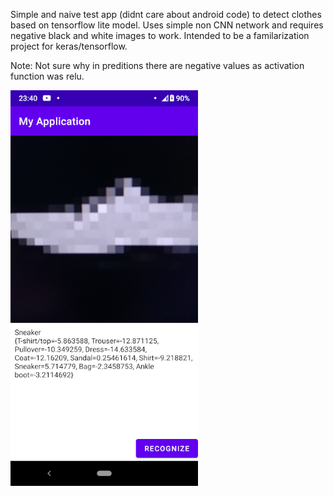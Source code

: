Simple and naive test app (didnt care about android code) to detect clothes based on tensorflow lite model. Uses simple non CNN network and requires negative black and white images to work. Intended to be a familarization project for keras/tensorflow.

Note: Not sure why in preditions there are negative values as activation function was relu.

<img src="https://raw.githubusercontent.com/kriskda/android-tensorflow-clothes/main/screenshot.png"  width="300"/>
